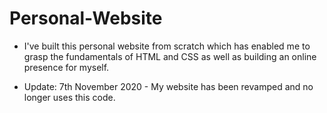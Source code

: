 # Personal-Website

- I've built this personal website from scratch which has enabled me to grasp the fundamentals of HTML and CSS as well as building an online presence for myself.

- Update: 7th November 2020 - My website has been revamped and no longer uses this code.
